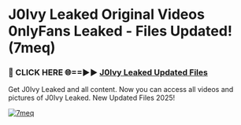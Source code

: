 # J0Ivy Leaked Original Videos 0nlyFans Leaked - Files Updated! (7meq)

<h3>🔴 CLICK HERE 🌐==►► <a href="https://tinyurl.com/x26r9saj" rel="nofollow">J0Ivy Leaked Updated Files</a></h3>

Get J0Ivy Leaked and all content. Now you can access all videos and pictures of J0Ivy Leaked. New Updated Files 2025!

[![7meq](https://i.imgur.com/LkgZPqh.gif)](https://tinyurl.com/x26r9saj)
